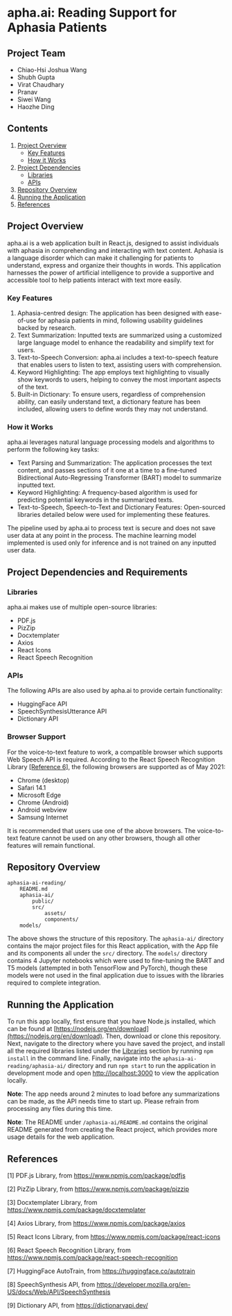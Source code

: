 # apha.ai: Reading Support for Aphasia Patients

## Project Team
- Chiao-Hsi Joshua Wang
- Shubh Gupta
- Virat Chaudhary
- Pranav
- Siwei Wang
- Haozhe Ding

## Contents
1. [Project Overview](#project-overview)
    - [Key Features](#key-features)
    - [How it Works](#how-it-works)
2. [Project Dependencies](#project-dependencies)
    - [Libraries](#libraries)
    - [APIs](#apis)
3. [Repository Overview](#repository-overview)
4. [Running the Application](#running-the-application)
5. [References](#references)

## Project Overview
apha.ai is a web application built in React.js, designed to assist individuals with aphasia in comprehending and interacting with text content. Aphasia is a language disorder which can make it challenging for patients to understand, express and organize their thoughts in words. This application harnesses the power of artificial intelligence to provide a supportive and accessible tool to help patients interact with text more easily.

### Key Features
1. Aphasia-centred design: The application has been designed with ease-of-use for aphasia patients in mind, following usability guidelines backed by research.
2. Text Summarization: Inputted texts are summarized using a customized large language model to enhance the readability and simplify text for users.
3. Text-to-Speech Conversion: apha.ai includes a text-to-speech feature that enables users to listen to text, assisting users with comprehension.
4. Keyword Highlighting: The app employs text highlighting to visually show keywords to users, helping to convey the most important aspects of the text.
5. Built-in Dictionary: To ensure users, regardless of comprehension ability, can easily understand text, a dictionary feature has been included, allowing users to define words they may not understand.

### How it Works
apha.ai leverages natural language processing models and algorithms to perform the following key tasks:
- Text Parsing and Summarization: The application processes the text content, and passes sections of it one at a time to a fine-tuned Bidirectional Auto-Regressing Transformer (BART) model to summarize inputted text.
- Keyword Highlighting: A frequency-based algorithm is used for predicting potential keywords in the summarized texts.
- Text-to-Speech, Speech-to-Text and Dictionary Features: Open-sourced libraries detailed below were used for implementing these features.

The pipeline used by apha.ai to process text is secure and does not save user data at any point in the process. The machine learning model implemented is used only for inference and is not trained on any inputted user data.

## Project Dependencies and Requirements
### Libraries
apha.ai makes use of multiple open-source libraries:
- PDF.js
- PizZip
- Docxtemplater
- Axios
- React Icons
- React Speech Recognition

### APIs
The following APIs are also used by apha.ai to provide certain functionality:
- HuggingFace API
- SpeechSynthesisUtterance API
- Dictionary API

### Browser Support
For the voice-to-text feature to work, a compatible browser which supports Web Speech API is required. According to the React Speech Recognition Library [[Reference 6]](#references), the following browsers are supported as of May 2021:
- Chrome (desktop)
- Safari 14.1
- Microsoft Edge
- Chrome (Android)
- Android webview
- Samsung Internet

It is recommended that users use one of the above browsers. The voice-to-text feature cannot be used on any other browsers, though all other features will remain functional.

## Repository Overview
```
aphasia-ai-reading/
    README.md
    aphasia-ai/
        public/
        src/
            assets/
            components/
    models/
```
The above shows the structure of this repository. The `aphasia-ai/` directory contains the major project files for this React application, with the App file and its components all under the `src/` directory. The `models/` directory contains 4 Jupyter notebooks which were used to fine-tuning the BART and T5 models (attempted in both TensorFlow and PyTorch), though these models were not used in the final application due to issues with the libraries required to complete integration.

## Running the Application
To run this app locally, first ensure that you have Node.js installed, which can be found at [https://nodejs.org/en/download](https://nodejs.org/en/download). Then, download or clone this repository. Next, navigate to the directory where you have saved the project, and install all the required libraries listed under the [Libraries](#libraries) section by running `npm install` in the command line. Finally, navigate into the `aphasia-ai-reading/aphasia-ai/` directory and run `npm start` to run the application in development mode and open [http://localhost:3000](http://localhost:3000) to view the application locally.

**Note**: The app needs around 2 minutes to load before any summarizations can be made, as the API needs time to start up. Please refrain from processing any files during this time.

**Note**: The README under `/aphasia-ai/README.md` contains the original README generated from creating the React project, which provides more usage details for the web application.

## References
[1] PDF.js Library, from https://www.npmjs.com/package/pdfjs

[2] PizZip Library, from https://www.npmjs.com/package/pizzip

[3] Docxtemplater Library, from https://www.npmjs.com/package/docxtemplater

[4] Axios Library, from https://www.npmjs.com/package/axios

[5] React Icons Library, from https://www.npmjs.com/package/react-icons

[6] React Speech Recognition Library, from https://www.npmjs.com/package/react-speech-recognition

[7] HuggingFace AutoTrain, from https://huggingface.co/autotrain

[8] SpeechSynthesis API, from https://developer.mozilla.org/en-US/docs/Web/API/SpeechSynthesis

[9] Dictionary API, from https://dictionaryapi.dev/
